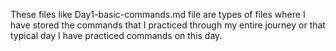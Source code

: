 These files like Day1-basic-commands.md file are types of files where I have stored the commands that I practiced through my entire journey or that typical day I have practiced commands on this day.

